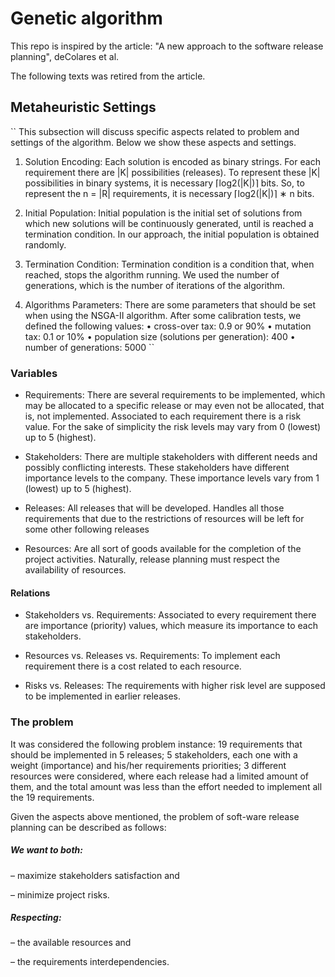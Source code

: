 # Genetic algorithm

This repo is inspired by the article:
"A new approach to the software release planning", deColares et al.

The following texts was retired from the article.

## Metaheuristic Settings

``
This subsection will discuss specific aspects related to problem and settings of the algorithm. Below we show these aspects and settings.

1. Solution Encoding: Each solution is encoded as binary strings. For each requirement there are |K| possibilities (releases). To represent these |K| possibilities in binary systems, it is necessary ⌈log2(|K|)⌉ bits. So, to represent the n = |R| requirements, it is necessary ⌈log2(|K|)⌉ ∗ n bits.

2. Initial Population: Initial population is the initial set of solutions from which new solutions will be continuously generated, until is reached a termination condition. In our approach, the initial population is obtained randomly.

3. Termination Condition: Termination condition is a condition that, when reached, stops the algorithm running. We used the number of generations, which is the number of iterations of the algorithm.

4. Algorithms Parameters: There are some parameters that should be set when using the NSGA-II algorithm. After some calibration tests, we defined the following values:
   • cross-over tax: 0.9 or 90%
   • mutation tax: 0.1 or 10%
   • population size (solutions per generation): 400
   • number of generations: 5000
   ``

### Variables

- Requirements: There are several requirements to be implemented, which may be allocated to a specific release or may even not be allocated, that is, not implemented. Associated to each requirement there is a risk value. For the sake of simplicity the risk levels may vary from 0 (lowest) up to 5 (highest).

- Stakeholders: There are multiple stakeholders with different needs and possibly conflicting interests. These stakeholders have different importance levels to the company. These importance levels vary from 1 (lowest) up to 5 (highest).

- Releases: All releases that will be developed. Handles all those requirements that due to the restrictions of resources will be left for some other following releases

- Resources: Are all sort of goods available for the completion of the project activities. Naturally, release planning must respect the availability of resources.

#### Relations

- Stakeholders vs. Requirements: Associated to every requirement there are importance (priority) values, which measure its importance to each stakeholders.

- Resources vs. Releases vs. Requirements: To implement each requirement there is a cost related to each resource.

- Risks vs. Releases: The requirements with higher risk level are supposed to be implemented in earlier releases.

### The problem

It was considered the following problem instance: 19 requirements that should be implemented in 5 releases; 5 stakeholders, each one with a weight (importance) and his/her requirements priorities; 3 different resources were considered, where each release had a limited amount of them, and the total amount was less than the effort needed to implement all the 19 requirements.

Given the aspects above mentioned, the problem of soft-ware release planning can be described as follows:

##### We want to both:

– maximize stakeholders satisfaction and

– minimize project risks.

##### Respecting:

– the available resources and

– the requirements interdependencies.
